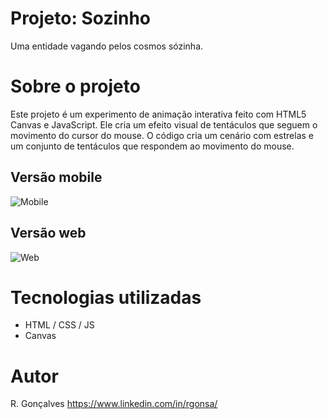 # Projeto: Sozinho

Uma entidade vagando pelos cosmos sózinha.

# Sobre o projeto

Este projeto é um experimento de animação interativa feito com HTML5 Canvas e JavaScript. Ele cria um efeito visual de tentáculos que seguem o movimento do cursor do mouse. O código cria um cenário com estrelas e um conjunto de tentáculos que respondem ao movimento do mouse.

## Versão mobile

![Mobile](https://media.discordapp.net/attachments/1191521910442446949/1191523236962381975/image.png?ex=65a5bf7d&is=65934a7d&hm=3af6711082b0b621f5525855dbd10601fb16b92b057f7716a971acd24462ed3f&=&format=webp&quality=lossless)

## Versão web

![Web](https://media.discordapp.net/attachments/1191521910442446949/1191523057899147295/image.png?ex=65a5bf52&is=65934a52&hm=2b835cebd3670ad291f1486035d1d5ce20463dc824f581d6660d5c3def13560c&=&format=webp&quality=lossless&width=1193&height=671)

# Tecnologias utilizadas

- HTML / CSS / JS
- Canvas

# Autor

R. Gonçalves
https://www.linkedin.com/in/rgonsa/
